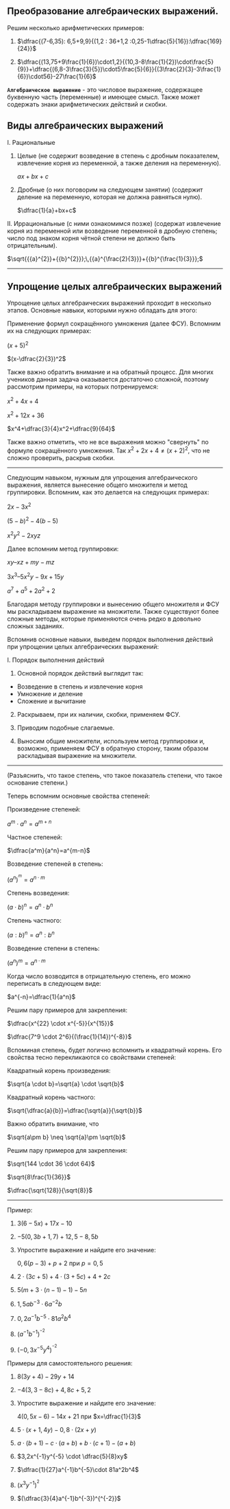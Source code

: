 ## Преобразование алгебраических выражений.

Решим несколько арифметических примеров:

1) $\dfrac{(7-6,35): 6,5+9,9}{(1,2 : 36+1,2 :0,25-1\dfrac{5}{16}):\dfrac{169}{24}}$

2) $\dfrac{(13,75+9\frac{1}{6})\cdot1,2}{(10,3-8\frac{1}{2})\cdot\frac{5}{9}}+\dfrac{(6,8-3\frac{3}{5})\cdot5\frac{5}{6}}{(3\frac{2}{3}-3\frac{1}{6})\cdot56}-27\frac{1}{6}$
   

**`Алгебраическое выражение`** - это числовое выражение, содержащее буквенную часть (переменные) и имеющее смысл. Также может содержать знаки арифметических действий и скобки.

## Виды алгебраических выражений
I. Рациональные

1) Целые (не содержит возведение в степень с дробным показателем, извлечение корня из переменной, а также деления на переменную).
   
   $ax+bx+c$
2) Дробные (о них поговорим на следующем занятии) (содержит деление на переменную, которая не должна равняться нулю).
   
   $\dfrac{1}{a}+bx+c$ 

II. Иррациональные (с ними ознакомимся позже) (содержат извлечение корня из переменной или возведение переменной в дробную степень; число под знаком корня чётной степени не должно быть отрицательным).

$\sqrt{{{a}^{2}}+{{b}^{2}}};\,{{a}^{\frac{2}{3}}}+{{b}^{\frac{1}{3}}};$


***
## Упрощение целых алгебраических выражений

Упрощение целых алгебраических выражений проходит в несколько этапов. Основные навыки, которыми нужно обладать для этого:

Применение формул сокращённого умножения (далее ФСУ). Вспомним их на следующих примерах:

$(x+5)^2$

$(x-\dfrac{2}{3})^2$

Также важно обратить внимание и на обратный процесс. Для многих учеников данная задача оказывается достаточно сложной, поэтому рассмотрим примеры, на которых потренируемся:

$x^2+4x+4$

$x^2+12x+36$

$x^4+\dfrac{3}{4}x^2+\dfrac{9}{64}$

Также важно отметить, что не все выражения можно "свернуть" по формуле сокращённого умножения. Так $x^2+2x+4 \neq (x+2)^2$, что не сложно проверить, раскрыв скобки.

***

Следующим навыком, нужным для упрощения алгебраического выражения, является вынесение общего множителя и метод группировки. Вспомним, как это делается на следующих примерах:

$2x-3x^2$

$(5-b)^2-4(b-5)$

$x^2y^2-2xyz$

Далее вспомним метод группировки:

$ху – хz + my - mz$

$3х^3 – 5х^2y - 9х + 15y$

$а^7 + а^5 + 2a^2 + 2$

Благодаря методу группировки и вынесению общего множителя и ФСУ мы раскладываем выражение на множители. Также существуют более сложные методы, которые применяются очень редко в довольно сложных заданиях.

Вспомнив основные навыки, выведем порядок выполнения действий при упрощении целых алгебраических выражений:

I. Порядок выполнения действий

1) Основной порядок действий выглядит так: 

- Возведение в степень и извлечение корня
- Умножение и деление
- Сложение и вычитание

2) Раскрываем, при их наличии, скобки, применяем ФСУ.

3) Приводим подобные слагаемые.

4) Выносим общие множители, используем метод группировки и, возможно, применяем ФСУ в обратную сторону, таким образом раскладывая выражение на множители.

***

(Разъяснить, что такое степень, что такое показатель степени, что такое основание степени.)

Теперь вспомним основные свойства степеней:

Произведение степеней:

$a^m\cdot a^n = a^{m+n}$

Частное степеней:

$\dfrac{a^m}{a^n}=a^{m-n}$

Возведение степеней в степень:

$(a^n)^{^m}=a^{n \cdot m}$

Степень возведения:

$(a \cdot b)^n=a^n \cdot b^n$

Степень частного:

$(a : b)^n=a^n : b^n$

Возведение степени в степень:

$(a^n)^m=a^{n \cdot m}$

Когда число возводится в отрицательную степень, его можно переписать в следующем виде:

$a^{-n}=\dfrac{1}{a^n}$

Решим пару примеров для закрепления:

$\dfrac{x^{22} \cdot x^{-5}}{x^{15}}$

$\dfrac{7^9 \cdot 2^6}{(\frac{1}{14})^{-8}}$

Вспоминая степень, будет логично вспомнить и квадратный корень. Его свойства тесно перекликаются со свойствами степеней:

Квадратный корень произведения:

$\sqrt{a \cdot b}=\sqrt{a} \cdot \sqrt{b}$

Квадратный корень частного:

$\sqrt{\dfrac{a}{b}}=\dfrac{\sqrt{a}}{\sqrt{b}}$

Важно обратить внимание, что

$\sqrt{a\pm b} \neq \sqrt{a}\pm \sqrt{b}$

Решим пару примеров для закрепления:

$\sqrt{144 \cdot 36 \cdot 64}$

$\sqrt{8\frac{1}{36}}$

$\dfrac{\sqrt{128}}{\sqrt{8}}$


***


Пример:

1) $3(6-5x)+17x-10$

2) $-5(0,3b+1,7)+12,5-8,5b$

3) Упростите выражение и найдите его значение:

   $0,6(p-3)+p+2$ при $p=0,5$

4) $2 \cdot (3c+5)+4 \cdot (3+5c)+4+2c$
   
5) $5(m+3 \cdot (n-1)-1)-5n$

6) $1,5ab^{-3}\cdot 6a^{-2}b$

7) $0,2a^{-1}b^{-5} \cdot 81a^2b^4$

8) $(a^{-1}b^{-1})^{^{-2}}$

9) $(-0,3x^{-5}y^4)^{^{-2}}$
   
Примеры для самостоятельного решения:

1) $8(3y+4)-29y+14$

2) $-4(3,3-8c)+4,8c+5,2$

3) Упростите выражение и найдите его значение:

   $4(0,5x-6)-14x+21$ при $x=\dfrac{1}{3}$

4) $5 \cdot (x+1,4y)-0,8 \cdot (2x+y)$

5) $a \cdot(b+1)-c \cdot (a+b) +b \cdot (c+1)-(a+b)$

6) $3,2x^{-1}y^{-5} \cdot \dfrac{5}{8}xy$

7) $\dfrac{1}{27}a^{-1}b^{-5}\cdot 81a^2b^4$

8) $(x^3y^{-1})^{^2}$

9) $(\dfrac{3}{4}a^{-1}b^{-3})^{^{-2}}$